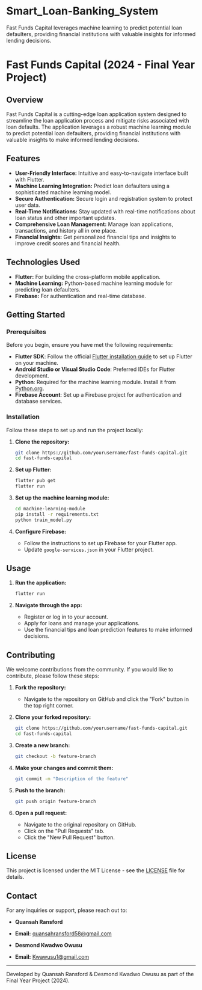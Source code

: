 # Smart_Loan-Banking_System
Fast Funds Capital leverages machine learning to predict potential loan defaulters, providing financial institutions with valuable insights for informed lending decisions.

# Fast Funds Capital (2024 - Final Year Project)

## Overview

Fast Funds Capital is a cutting-edge loan application system designed to streamline the loan application process and mitigate risks associated with loan defaults. The application leverages a robust machine learning module to predict potential loan defaulters, providing financial institutions with valuable insights to make informed lending decisions.

## Features

- **User-Friendly Interface:** Intuitive and easy-to-navigate interface built with Flutter.
- **Machine Learning Integration:** Predict loan defaulters using a sophisticated machine learning model.
- **Secure Authentication:** Secure login and registration system to protect user data.
- **Real-Time Notifications:** Stay updated with real-time notifications about loan status and other important updates.
- **Comprehensive Loan Management:** Manage loan applications, transactions, and history all in one place.
- **Financial Insights:** Get personalized financial tips and insights to improve credit scores and financial health.

## Technologies Used

- **Flutter:** For building the cross-platform mobile application.
- **Machine Learning:** Python-based machine learning module for predicting loan defaulters.
- **Firebase:** For authentication and real-time database.

## Getting Started

### Prerequisites

Before you begin, ensure you have met the following requirements:
- **Flutter SDK**: Follow the official [Flutter installation guide](https://flutter.dev/docs/get-started/install) to set up Flutter on your machine.
- **Android Studio or Visual Studio Code**: Preferred IDEs for Flutter development.
- **Python**: Required for the machine learning module. Install it from [Python.org](https://www.python.org/downloads/).
- **Firebase Account**: Set up a Firebase project for authentication and database services.

### Installation

Follow these steps to set up and run the project locally:

1. **Clone the repository:**
    ```sh
    git clone https://github.com/yourusername/fast-funds-capital.git
    cd fast-funds-capital
    ```

2. **Set up Flutter:**
    ```sh
    flutter pub get
    flutter run
    ```

3. **Set up the machine learning module:**
    ```sh
    cd machine-learning-module
    pip install -r requirements.txt
    python train_model.py
    ```

4. **Configure Firebase:**
    - Follow the instructions to set up Firebase for your Flutter app.
    - Update `google-services.json` in your Flutter project.

## Usage

1. **Run the application:**
    ```sh
    flutter run
    ```

2. **Navigate through the app:**
    - Register or log in to your account.
    - Apply for loans and manage your applications.
    - Use the financial tips and loan prediction features to make informed decisions.

## Contributing

We welcome contributions from the community. If you would like to contribute, please follow these steps:

1. **Fork the repository:**
    - Navigate to the repository on GitHub and click the "Fork" button in the top right corner.

2. **Clone your forked repository:**
    ```sh
    git clone https://github.com/yourusername/fast-funds-capital.git
    cd fast-funds-capital
    ```

3. **Create a new branch:**
    ```sh
    git checkout -b feature-branch
    ```

4. **Make your changes and commit them:**
    ```sh
    git commit -m "Description of the feature"
    ```

5. **Push to the branch:**
    ```sh
    git push origin feature-branch
    ```

6. **Open a pull request:**
    - Navigate to the original repository on GitHub.
    - Click on the "Pull Requests" tab.
    - Click the "New Pull Request" button.

## License

This project is licensed under the MIT License - see the [LICENSE](LICENSE) file for details.

## Contact

For any inquiries or support, please reach out to:

- **Quansah Ransford**
- **Email:** quansahransford58@gmail.com

- **Desmond Kwadwo Owusu**
- **Email:** Kwawusu1@gmail.com

---

Developed by Quansah Ransford & Desmond Kwadwo Owusu as part of the Final Year Project (2024).
